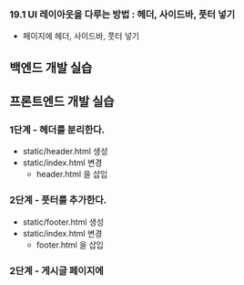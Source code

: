 ### 19.1 UI 레이아웃을 다루는 방법 : 헤더, 사이드바, 풋터 넣기

- 페이지에 헤더, 사이드바, 풋터 넣기

## 백엔드 개발 실습


## 프론트엔드 개발 실습

### 1단계 - 헤더를 분리한다.

- static/header.html 생성
- static/index.html 변경
  - header.html 을 삽입

### 2단계 - 풋터를 추가한다.

- static/footer.html 생성
- static/index.html 변경
  - footer.html 을 삽입


### 2단계 - 게시글 페이지에




#
